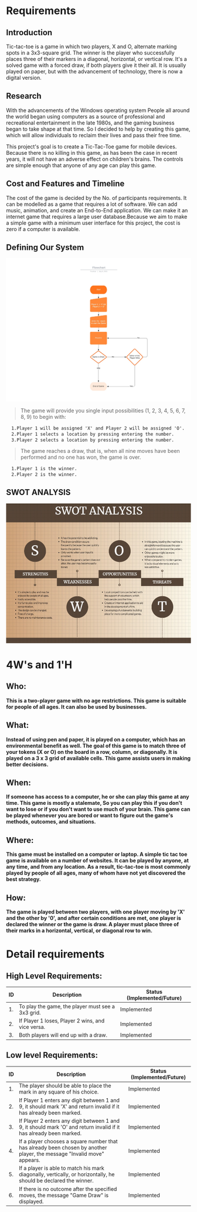 # Requirements
## Introduction
<p>Tic-tac-toe is a game in which two players, X and O, alternate marking spots in a 3x3-square grid. The winner is the player who successfully places three of their markers in a diagonal, horizontal, or vertical row. It's a solved game with a forced draw, if both players give it their all. It is usually played on paper, but with the advancement of technology, there is now a digital version.</p>

## Research
<p>With the advancements of the Windows operating system People all around the world began using computers as a source of professional and recreational entertainment in the late 1980s, and the gaming business began to take shape at that time. So I decided to help by creating this game, which will allow individuals to reclaim their lives and pass their free time.</p>

<p>This project's goal is to create a Tic-Tac-Toe game for mobile devices. Because there is no killing in this game, as has been the case in recent years, it will not have an adverse effect on children's brains. The controls are simple enough that anyone of any age can play this game.</p>

## Cost and Features and Timeline
<p>The cost of the game is decided by the No. of participants requirements. It can be modelled as a game that requires a lot of software. We can add music, animation, and create an End-to-End application. We can make it an internet game that requires a large user database.Because we aim to make a simple game with a minimum user interface for this project, the cost is zero if a computer is available.</p>

## Defining Our System
![Flowchart](https://github.com/2015pushkar/C-mini-Project-303459-LTTS/blob/branch1_for_test_01/1_Requirements/Flowchart.jpeg)
><p>The game will provide you single input possibilities (1, 2, 3, 4, 5, 6, 7, 8, 9) to begin with:</p>
      1.Player 1 will be assigned 'X' and Player 2 will be assigned 'O'.
      2.Player 1 selects a location by pressing entering the number.
      3.Player 2 selects a location by pressing entering the number.
><p>The game reaches a draw, that is, when all nine moves have been performed and no one has won, the game is over.</p>
      1.Player 1 is the winner.
      2.Player 2 is the winner.
## SWOT ANALYSIS
![SWOT-Analysis](https://github.com/2015pushkar/C-mini-Project-303459-LTTS/blob/branch1_for_test_01/1_Requirements/SWOT%20Analysis.jpeg)

# 4W&#39;s and 1&#39;H

## Who:

**This is a two-player game with no age restrictions. This game is suitable for people of all ages. It can also be used by businesses.**

## What:

**Instead of using pen and paper, it is played on a computer, which has an environmental benefit as well. The goal of this game is to match three of your tokens (X or O) on the board in a row, column, or diagonally. It is played on a 3 x 3 grid of available cells. This game assists users in making better decisions.**

## When:

**If someone has access to a computer, he or she can play this game at any time. This game is mostly a stalemate, So you can play this if you don't want to lose or if you don't want to use much of your brain. This game can be played whenever you are bored or want to figure out the game's methods, outcomes, and situations.**

## Where:

**This game must be installed on a computer or laptop. A simple tic tac toe game is available on a number of websites. It can be played by anyone, at any time, and from any location. As a result, tic-tac-toe is most commonly played by people of all ages, many of whom have not yet discovered the best strategy.**

## How:

**The game is played between two players, with one player moving by 'X' and the other by '0', and after certain conditions are met, one player is declared the winner or the game is draw. A player must place three of their marks in a horizontal, vertical, or diagonal row to win.**

# Detail requirements
## High Level Requirements:

| ID | Description | Status (Implemented/Future) |
|---|---|---|
| 1. | To play the game, the player must see a 3x3 grid. | Implemented |
| 2. | If Player 1 loses, Player 2 wins, and vice versa. | Implemented |
| 3. | Both players will end up with a draw. | Implemented |
   

##  Low level Requirements:
 
| ID | Description | Status (Implemented/Future) |
|---|---|---|
| 1. | The player should be able to place the mark in any square of his choice. | Implemented |
| 2. | If Player 1 enters any digit between 1 and 9, it should mark 'X' and return invalid if it has already been marked. | Implemented |
| 3. | If Player 2 enters any digit between 1 and 9, it should mark 'O' and return invalid if it has already been marked. | Implemented |
| 4. | If a player chooses a square number that has already been chosen by another player, the message "Invalid move" appears. | Implemented |
| 5. | If a player is able to match his mark diagonally, vertically, or horizontally, he should be declared the winner. | Implemented |
| 6. | If there is no outcome after the specified moves, the message "Game Draw" is displayed. | Implemented |

